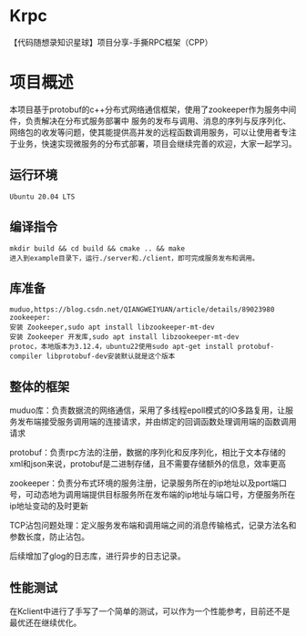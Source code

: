 # Krpc
【代码随想录知识星球】项目分享-手撕RPC框架（CPP）
# 项目概述
本项目基于protobuf的c++分布式网络通信框架，使用了zookeeper作为服务中间件，负责解决在分布式服务部署中 服务的发布与调用、消息的序列与反序列化、网络包的收发等问题，使其能提供高并发的远程函数调用服务，可以让使用者专注于业务，快速实现微服务的分布式部署，项目会继续完善的欢迎，大家一起学习。
## 运行环境
    Ubuntu 20.04 LTS
## 编译指令
    mkdir build && cd build && cmake .. && make
    进入到example目录下，运行./server和./client，即可完成服务发布和调用。
## 库准备
    muduo,https://blog.csdn.net/QIANGWEIYUAN/article/details/89023980
    zookeeper:
    安装 Zookeeper,sudo apt install libzookeeper-mt-dev
    安装 Zookeeper 开发库,sudo apt install libzookeeper-mt-dev
    protoc，本地版本为3.12.4，ubuntu22使用sudo apt-get install protobuf-compiler libprotobuf-dev安装默认就是这个版本

## 整体的框架
muduo库：负责数据流的网络通信，采用了多线程epoll模式的IO多路复用，让服务发布端接受服务调用端的连接请求，并由绑定的回调函数处理调用端的函数调用请求

protobuf：负责rpc方法的注册，数据的序列化和反序列化，相比于文本存储的xml和json来说，protobuf是二进制存储，且不需要存储额外的信息，效率更高

zookeeper：负责分布式环境的服务注册，记录服务所在的ip地址以及port端口号，可动态地为调用端提供目标服务所在发布端的ip地址与端口号，方便服务所在ip地址变动的及时更新

TCP沾包问题处理：定义服务发布端和调用端之间的消息传输格式，记录方法名和参数长度，防止沾包。

后续增加了glog的日志库，进行异步的日志记录。

## 性能测试
在Kclient中进行了手写了一个简单的测试，可以作为一个性能参考，目前还不是最优还在继续优化。